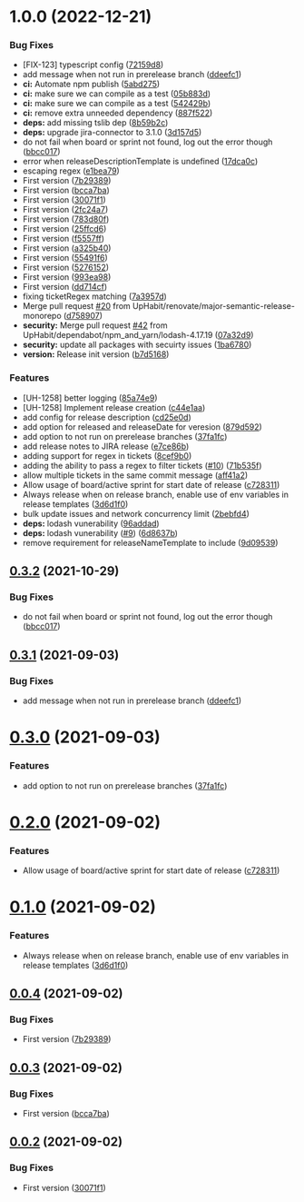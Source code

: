 # 1.0.0 (2022-12-21)


### Bug Fixes

* [FIX-123] typescript config ([72159d8](https://github.com/dylanhitt/semantic-release-jira/commit/72159d8670218409327835f24226e814ea0559f9))
* add message when not run in prerelease branch ([ddeefc1](https://github.com/dylanhitt/semantic-release-jira/commit/ddeefc14ec6d641ee3d1d69c0bd19b3a2737c215))
* **ci:** Automate npm publish ([5abd275](https://github.com/dylanhitt/semantic-release-jira/commit/5abd2753f047122d1baaa4199acb97d5c3cfdb06))
* **ci:** make sure we can compile as a test ([05b883d](https://github.com/dylanhitt/semantic-release-jira/commit/05b883d5e18a804a276f80176709a73a05f20ff3))
* **ci:** make sure we can compile as a test ([542429b](https://github.com/dylanhitt/semantic-release-jira/commit/542429b40ce3e0dc96678f1ef3bb787472a6d91f))
* **ci:** remove extra unneeded dependency ([887f522](https://github.com/dylanhitt/semantic-release-jira/commit/887f52273a13e80f6bdc62b096572aa16b0fe6f7))
* **deps:** add missing tslib dep ([8b59b2c](https://github.com/dylanhitt/semantic-release-jira/commit/8b59b2c6468c37114a26d12f16f729ccf0e794c0))
* **deps:** upgrade jira-connector to 3.1.0 ([3d157d5](https://github.com/dylanhitt/semantic-release-jira/commit/3d157d587c368fc774e252f4aea9fd400083ad47))
* do not fail when board or sprint not found, log out the error though ([bbcc017](https://github.com/dylanhitt/semantic-release-jira/commit/bbcc017e4bba8b296d32821ad148069baa51e6a3))
* error when releaseDescriptionTemplate is undefined ([17dca0c](https://github.com/dylanhitt/semantic-release-jira/commit/17dca0cd685cb4c91859ff0af2943adb56108e00))
* escaping regex ([e1bea79](https://github.com/dylanhitt/semantic-release-jira/commit/e1bea7932f3c8ecd6647cadf6413500740137235))
* First version ([7b29389](https://github.com/dylanhitt/semantic-release-jira/commit/7b29389e260a0e1daaf2964ece5d694346a2d90d))
* First version ([bcca7ba](https://github.com/dylanhitt/semantic-release-jira/commit/bcca7bad30bf7d99c01cdb587bb4bf875690850c))
* First version ([30071f1](https://github.com/dylanhitt/semantic-release-jira/commit/30071f161520e055239740b2232e17c808b9b9b2))
* First version ([2fc24a7](https://github.com/dylanhitt/semantic-release-jira/commit/2fc24a758d22a305a60352ba3c25285e82a9efba))
* First version ([783d80f](https://github.com/dylanhitt/semantic-release-jira/commit/783d80f9953e98227dc0cdf5b24755a1b3217596))
* First version ([25ffcd6](https://github.com/dylanhitt/semantic-release-jira/commit/25ffcd68e0413d64cdf3f209a4718677415cab5f))
* First version ([f5557ff](https://github.com/dylanhitt/semantic-release-jira/commit/f5557ff7f571a34c3cedc9c360e34e1a579d72c1))
* First version ([a325b40](https://github.com/dylanhitt/semantic-release-jira/commit/a325b400d4f4d2f1e2a8416664025b0661345159))
* First version ([55491f6](https://github.com/dylanhitt/semantic-release-jira/commit/55491f631caed8b5656ddbd27e8ecb01b2cdaf7b))
* First version ([5276152](https://github.com/dylanhitt/semantic-release-jira/commit/52761521cd5b8ff7f860e20c33b46aa29c563c69))
* First version ([993ea98](https://github.com/dylanhitt/semantic-release-jira/commit/993ea98b9499c5484ba1637640fe539de177f2c1))
* First version ([dd714cf](https://github.com/dylanhitt/semantic-release-jira/commit/dd714cf64aad42a939bc1bdfc09b9ae85b4816a1))
* fixing ticketRegex matching ([7a3957d](https://github.com/dylanhitt/semantic-release-jira/commit/7a3957d5b14489ee7493f71f10f3e537f367b35e))
* Merge pull request [#20](https://github.com/dylanhitt/semantic-release-jira/issues/20) from UpHabit/renovate/major-semantic-release-monorepo ([d758907](https://github.com/dylanhitt/semantic-release-jira/commit/d758907d37bd0e861fd1b10ce3acbd6829006d4e))
* **security:** Merge pull request [#42](https://github.com/dylanhitt/semantic-release-jira/issues/42) from UpHabit/dependabot/npm_and_yarn/lodash-4.17.19 ([07a32d9](https://github.com/dylanhitt/semantic-release-jira/commit/07a32d93b56852e703c62cee5206fa05952bc9bc))
* **security:** update all packages with secuirty issues ([1ba6780](https://github.com/dylanhitt/semantic-release-jira/commit/1ba67803f6c1f51770bd0b8d0f0f1e23d9025e64))
* **version:** Release init version ([b7d5168](https://github.com/dylanhitt/semantic-release-jira/commit/b7d5168facc624f9808a61e9d0f4ed38687c5778))


### Features

* [UH-1258] better logging ([85a74e9](https://github.com/dylanhitt/semantic-release-jira/commit/85a74e937880e4cd5dd05dde47509db164855051))
* [UH-1258] Implement release creation ([c44e1aa](https://github.com/dylanhitt/semantic-release-jira/commit/c44e1aa0e8bab21f0aff2f00d4667625f8716c7d))
* add config for release description ([cd25e0d](https://github.com/dylanhitt/semantic-release-jira/commit/cd25e0d74174b4f2eff676cdf7dbb32e2e773f54))
* add option for released and releaseDate for veresion ([879d592](https://github.com/dylanhitt/semantic-release-jira/commit/879d592eae0f2ff7b321794fe7c1d386b8ce2dff))
* add option to not run on prerelease branches ([37fa1fc](https://github.com/dylanhitt/semantic-release-jira/commit/37fa1fc3194e3ac37186075623696f4fb092d659))
* add release notes to JIRA release ([e7ce86b](https://github.com/dylanhitt/semantic-release-jira/commit/e7ce86b30a68dcb342afe765c5c0600cc418c7e4))
* adding support for regex in tickets ([8cef9b0](https://github.com/dylanhitt/semantic-release-jira/commit/8cef9b0d81b8e30632c2cf74fceed3d072a50b54))
* adding the ability to pass a regex to filter tickets ([#10](https://github.com/dylanhitt/semantic-release-jira/issues/10)) ([71b535f](https://github.com/dylanhitt/semantic-release-jira/commit/71b535fd3ccbaf65a67a3df01d6a22f746fd53c7))
* allow multiple tickets in the same commit message ([aff41a2](https://github.com/dylanhitt/semantic-release-jira/commit/aff41a2f576e790e0e814c36fda73d1f01efa925))
* Allow usage of board/active sprint for start date of release ([c728311](https://github.com/dylanhitt/semantic-release-jira/commit/c7283111ba92a6447fef001772f90069db3b2c3c))
* Always release when on release branch, enable use of env variables in release templates ([3d6d1f0](https://github.com/dylanhitt/semantic-release-jira/commit/3d6d1f0a56b6ea4f84650929821818c5d2b5cd2b))
* bulk update issues and network concurrency limit ([2bebfd4](https://github.com/dylanhitt/semantic-release-jira/commit/2bebfd40880df43e2be4f15298b21cd7274d12a0))
* **deps:** lodash vunerability ([96addad](https://github.com/dylanhitt/semantic-release-jira/commit/96addada2d0add21972ed141a76c687089ebce14))
* **deps:** lodash vunerability ([#9](https://github.com/dylanhitt/semantic-release-jira/issues/9)) ([6d8637b](https://github.com/dylanhitt/semantic-release-jira/commit/6d8637b1a6013c24767adc7e17531306af7c7c92))
* remove requirement for releaseNameTemplate to include ([9d09539](https://github.com/dylanhitt/semantic-release-jira/commit/9d09539ac216e5be37514706181da704f4f5c4ff))

## [0.3.2](https://github.com/boxcee/semantic-release-jira-releases/compare/v0.3.1...v0.3.2) (2021-10-29)


### Bug Fixes

* do not fail when board or sprint not found, log out the error though ([bbcc017](https://github.com/boxcee/semantic-release-jira-releases/commit/bbcc017e4bba8b296d32821ad148069baa51e6a3))

## [0.3.1](https://github.com/boxcee/semantic-release-jira-releases/compare/v0.3.0...v0.3.1) (2021-09-03)


### Bug Fixes

* add message when not run in prerelease branch ([ddeefc1](https://github.com/boxcee/semantic-release-jira-releases/commit/ddeefc14ec6d641ee3d1d69c0bd19b3a2737c215))

# [0.3.0](https://github.com/boxcee/semantic-release-jira-releases/compare/v0.2.0...v0.3.0) (2021-09-03)


### Features

* add option to not run on prerelease branches ([37fa1fc](https://github.com/boxcee/semantic-release-jira-releases/commit/37fa1fc3194e3ac37186075623696f4fb092d659))

# [0.2.0](https://github.com/boxcee/semantic-release-jira-releases/compare/v0.1.0...v0.2.0) (2021-09-02)


### Features

* Allow usage of board/active sprint for start date of release ([c728311](https://github.com/boxcee/semantic-release-jira-releases/commit/c7283111ba92a6447fef001772f90069db3b2c3c))

# [0.1.0](https://github.com/boxcee/semantic-release-jira-releases/compare/v0.0.4...v0.1.0) (2021-09-02)


### Features

* Always release when on release branch, enable use of env variables in release templates ([3d6d1f0](https://github.com/boxcee/semantic-release-jira-releases/commit/3d6d1f0a56b6ea4f84650929821818c5d2b5cd2b))

## [0.0.4](https://github.com/boxcee/semantic-release-jira-releases/compare/v0.0.3...v0.0.4) (2021-09-02)


### Bug Fixes

* First version ([7b29389](https://github.com/boxcee/semantic-release-jira-releases/commit/7b29389e260a0e1daaf2964ece5d694346a2d90d))

## [0.0.3](https://github.com/boxcee/semantic-release-jira-releases/compare/v0.0.2...v0.0.3) (2021-09-02)


### Bug Fixes

* First version ([bcca7ba](https://github.com/boxcee/semantic-release-jira-releases/commit/bcca7bad30bf7d99c01cdb587bb4bf875690850c))

## [0.0.2](https://github.com/boxcee/semantic-release-jira-releases/compare/v0.0.1...v0.0.2) (2021-09-02)


### Bug Fixes

* First version ([30071f1](https://github.com/boxcee/semantic-release-jira-releases/commit/30071f161520e055239740b2232e17c808b9b9b2))
